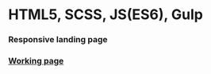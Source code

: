 # HTML5, SCSS, JS(ES6), Gulp

### Responsive landing page

### [Working page](https://boikoyv.github.io/photo-project/)
